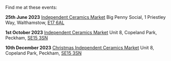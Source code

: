 Find me at these events: 

**25th June 2023**
[Independent Ceramics Market](https://www.facebook.com/events/1478164259268692)
Big Penny Social, 1 Priestley Way, Walthamstow, [E17 6AL](https://goo.gl/maps/HZtRSXbc3DhJmKWn8)

**1st October 2023**
[Independent Ceramics Market](https://www.facebook.com/events/461257675806396)
Unit 8, Copeland Park, Peckham, [SE15 3SN](https://goo.gl/maps/tEmTvFwMsj6TaF1y5)

**10th December 2023**
[Christmas Independent Ceramics Market](https://www.facebook.com/events/1009774049645169)
Unit 8, Copeland Park, Peckham, [SE15 3SN](https://goo.gl/maps/tEmTvFwMsj6TaF1y5)
